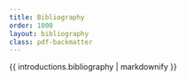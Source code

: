 ```yaml
---
title: Bibliography
order: 1000
layout: bibliography
class: pdf-backmatter
---
```


<div class="section-landing-page__text pdf-add-bottom-margin">

{{ introductions.bibliography | markdownify }}

</div>